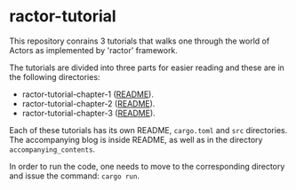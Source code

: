 # ractor-tutorial

This repository conrains 3 tutorials that walks one through the world of Actors as implemented by 'ractor' framework.

The tutorials are divided into three parts for easier reading and these are in the following directories:

* ractor-tutorial-chapter-1 ([README](./README.chapter-1.md)).
* ractor-tutorial-chapter-2 ([README](https://github.com/nsengupta/ractor-tutorial/ractor-tutorial-chapter-2/README.md)).
* ractor-tutorial-chapter-3 ([README](https://github.com/nsengupta/ractor-tutorial/ractor-tutorial-chapter-3/README.md)).

Each of these tutorials has its own README, `cargo.toml` and `src` directories. The accompanying blog is inside README, as well as in the directory `accompanying_contents`.

In order to run the code, one needs to move to the corresponding directory and issue the command: `cargo run`.
